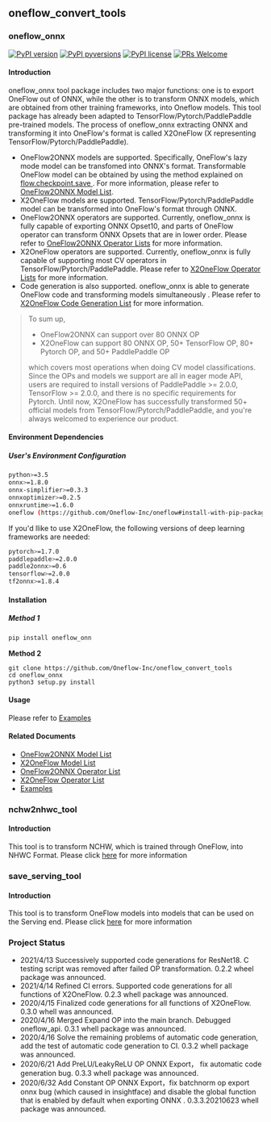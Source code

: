 ## oneflow_convert_tools


### oneflow_onnx

[![PyPI version](https://img.shields.io/pypi/v/oneflow-onnx.svg)](https://pypi.python.org/pypi/oneflow-onnx/)
[![PyPI pyversions](https://img.shields.io/pypi/pyversions/oneflow-onnx.svg)](https://pypi.python.org/pypi/oneflow-onnx/)
[![PyPI license](https://img.shields.io/pypi/l/oneflow-onnx.svg)](https://pypi.python.org/pypi/oneflow-onnx/)
[![PRs Welcome](https://img.shields.io/badge/PRs-welcome-brightgreen.svg)](https://github.com/Oneflow-Inc/oneflow_convert_tools/pulls)

#### Introduction

oneflow_onnx tool package includes two major functions: one is to export OneFlow out of ONNX, while the other is to transform ONNX models, which are obtained from other training frameworks, into Oneflow models. This tool package has already been adapted to TensorFlow/Pytorch/PaddlePaddle pre-trained models. The process of oneflow_onnx extracting ONNX and transforming it into OneFlow's format is called X2OneFlow (X representing TensorFlow/Pytorch/PaddlePaddle).

- OneFlow2ONNX models are supported. Specifically, OneFlow's lazy mode model can be transfomed into ONNX's format. Transformable OneFlow model can be obtained by using the method explained on [flow.checkpoint.save ](https://docs.oneflow.org/basics_topics/model_load_save.html). For more information, please refer to [OneFlow2ONNX Model List](docs/oneflow2onnx/oneflow2onnx_model_zoo.md).
- X2OneFlow models are supported. TensorFlow/Pytorch/PaddlePaddle model can be transformed into OneFlow's format through ONNX.
- OneFlow2ONNX operators are supported. Currently, oneflow_onnx is fully capable of exporting ONNX Opset10, and parts of OneFlow operator can transform ONNX Opsets that are in lower order. Please refer to [OneFlow2ONNX Operator Lists](docs/oneflow2onnx/op_list.md) for more information.
- X2OneFlow operators are supported. Currently, oneflow_onnx is fully capable of supporting most CV operators in TensorFlow/Pytorch/PaddlePaddle. Please refer to [X2OneFlow Operator Lists](docs/x2oneflow/op_list.md) for more information.
- Code generation is also supported. oneflow_onnx is able to generate OneFlow code and transforming models simultaneously . Please refer to [X2OneFlow Code Generation List](docs/x2oneflow/code_gen.md) for more information.

> To sum up,
>
> - OneFlow2ONNX can support over 80 ONNX OP
> - X2OneFlow can support 80 ONNX OP,  50+ TensorFlow OP, 80+ Pytorch OP, and 50+ PaddlePaddle OP
>
> which covers most operations when doing CV model classifications. Since the OPs and models we support are all in eager mode API, users are required to install versions of PaddlePaddle >= 2.0.0, TensorFlow >= 2.0.0, and there is no specific requirements for Pytorch. Until now, X2OneFlow has successfully transformed 50+ official models from TensorFlow/Pytorch/PaddlePaddle, and you're always welcomed to experience our product.

#### Environment Dependencies

##### User's Environment Configuration

```sh
python>=3.5
onnx>=1.8.0
onnx-simplifier>=0.3.3
onnxoptimizer>=0.2.5
onnxruntime>=1.6.0
oneflow (https://github.com/Oneflow-Inc/oneflow#install-with-pip-package)
```

If you'd llike to use X2OneFlow, the following versions of deep learning frameworks are needed:

```sh
pytorch>=1.7.0
paddlepaddle>=2.0.0
paddle2onnx>=0.6
tensorflow>=2.0.0
tf2onnx>=1.8.4
```

#### Installation

##### Method 1

```sh
pip install oneflow_onn
```

**Method 2**

```
git clone https://github.com/Oneflow-Inc/oneflow_convert_tools
cd oneflow_onnx
python3 setup.py install
```

#### Usage

Please refer to [Examples](examples/README.md)

#### Related Documents

- [OneFlow2ONNX Model List](docs/oneflow2onnx/oneflow2onnx_model_zoo.md)
- [X2OneFlow Model List](docs/x2oneflow/x2oneflow_model_zoo.md)
- [OneFlow2ONNX Operator List](docs/oneflow2onnx/op_list.md)
- [X2OneFlow Operator List](docs/x2oneflow/op_list.md)
- [Examples](examples/README.md)

### nchw2nhwc_tool

#### Introduction

This tool is to transform NCHW, which is trained through OneFlow, into NHWC Format. Please click [here](nchw2nhwc_tool/README.md) for more information


### save_serving_tool

#### Introduction

This tool is to transform OneFlow models into models that can be used on the Serving end. Please click [here](save_serving_tool/README.md) for more information

### Project Status

- 2021/4/13 Successively supported code generations for ResNet18. C testing script was removed after failed OP transformation. 0.2.2 wheel package was announced.
- 2021/4/14 Refined CI errors. Supported code generations for all functions of X2OneFlow. 0.2.3 whell package was announced.
- 2020/4/15 Finalized code generations for all functions of X2OneFlow. 0.3.0 whell was announced.
- 2020/4/16 Merged Expand OP into the main branch. Debugged oneflow_api. 0.3.1 whell package was announced.
- 2020/4/16 Solve the remaining problems of automatic code generation, add the test of automatic code generation to CI. 0.3.2 whell package was announced. 
- 2020/6/21 Add PreLU/LeakyReLU OP ONNX Export， fix automatic code generation bug. 0.3.3 whell package was announced. 
- 2020/6/32 Add Constant OP ONNX Export，fix batchnorm op export onnx bug (which caused in insightface) and disable the global function that 
is enabled by default when exporting ONNX . 0.3.3.20210623 whell package was announced. 
